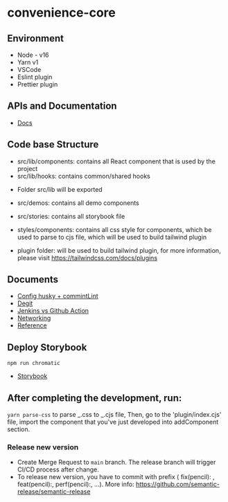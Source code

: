 # convenience-core

## Environment

- Node - v16
- Yarn v1
- VSCode
- Eslint plugin
- Prettier plugin

## APIs and Documentation

- [Docs](https://64bf37424f81a4740ee9232d-bngnquxqde.chromatic.com)

## Code base Structure

- src/lib/components: contains all React component that is used by the project
- src/lib/hooks: contains common/shared hooks

* Folder src/lib will be exported

- src/demos: contains all demo components
- src/stories: contains all storybook file

- styles/components: contains all css style for components, which be used to parse to cjs file, which will be used to build tailwind plugin
- plugin folder: will be used to build tailwind plugin, for more information, please visit https://tailwindcss.com/docs/plugins

## Documents

- [Config husky + commintLint](https://viblo.asia/p/nang-cao-chat-luong-code-va-hieu-qua-lam-viec-nhom-voi-husky-lint-staged-commitlint-4dbZNnMnZYM)
- [Degit](https://github.com/Rich-Harris/degit)
- [Jenkins vs Github Action](https://www.youtube.com/watch?v=Gpl_usE_BWM&t=696s)
- [Networking](docs/release.md)
- [Reference](docs/reference.md)

## Deploy Storybook

```
npm run chromatic
```

- [Storybook](https://storybook.js.org/tutorials/intro-to-storybook/react/en/deploy/)

## After completing the development, run:

`yarn parse-css` to parse _.css to _.cjs file,
Then, go to the 'plugin/index.cjs' file, import the component that you've just developed into addComponent section.

### Release new version

- Create Merge Request to `main` branch. The release branch will trigger CI/CD process after change.
- To release new version, you have to commit with prefix ( fix(pencil): , feat(pencil):, perf(pencil):, ...). More info: https://github.com/semantic-release/semantic-release
